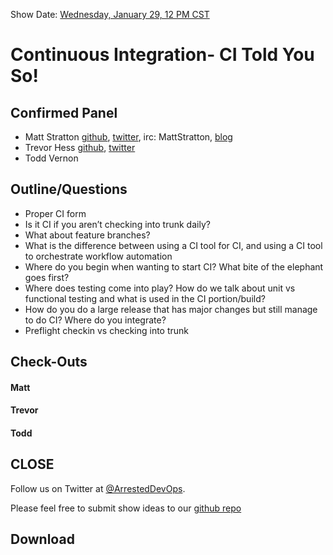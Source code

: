Show Date: [Wednesday, January 29, 12 PM CST](http://www.timeanddate.com/worldclock/fixedtime.html?msg=ArrestedDevOps+-+CI+Told+You%21&iso=20140129T12&p1=64&ah=1)

Continuous Integration- CI Told You So!
=====

Confirmed Panel
-----

* Matt Stratton [github](http://github.com/mattstratton), [twitter](https://twitter.com/mattstratton), irc: MattStratton, [blog](http://www.mattstratton.com/)
* Trevor Hess [github](https://github.com/trevorghess), [twitter](http://twitter.com/trevorghess)
* Todd Vernon


Outline/Questions
-----------------

* Proper CI form
* Is it CI if you aren’t checking into trunk daily?
* What about feature branches?
* What is the difference between using a CI tool for CI, and using a CI tool to orchestrate workflow automation
* Where do you begin when wanting to start CI? What bite of the elephant goes first?
* Where does testing come into play? How do we talk about unit vs functional testing and what is used in the CI portion/build?
* How do you do a large release that has major changes but still manage to do CI? Where do you integrate?
* Preflight checkin vs checking into trunk



Check-Outs
-----

#### Matt  

#### Trevor  

#### Todd



CLOSE
-----

Follow us on Twitter at [@ArrestedDevOps](http://twitter.com/arresteddevops).

Please feel free to submit show ideas to our [github repo](https://github.com/arresteddevops/podcast)



Download
--------
